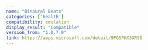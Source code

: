 ```yaml
---
name: "Binaural Beats"
categories: ['health']
compatibility: emulation
display_result: "Compatible"
version_from: "1.0.7.0"
link: https://apps.microsoft.com/detail/9PGSPKX3XRS8
---
```

